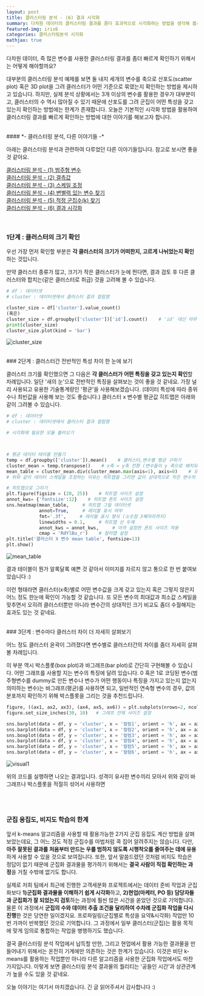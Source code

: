 ```yaml
---
layout: post
title: 클러스터링 분석 - (6) 결과 시각화
summary: 다차원 데이터의 클러스터링 결과를 좀더 효과적으로 시각화하는 방법을 생각해 봅시다.
featured-img: iris6
categories: 클러스터링분석 시각화
mathjax: true
---
```


다차원 데이터, 즉 많은 변수를 사용한 클러스터링 결과를 좀더 빠르게 확인하기 위해서는 어떻게 해야할까요? 

대부분의 클러스터링 분석 예제를 보면 둘 내지 세개의 변수를 축으로 산포도(scatter plot) 혹은 3D plot을 그려 클러스터가 어떤 기준으로 묶였는지 확인하는 방법을 제시하고 있습니다. 하지만, 실제 분석 상황에서는 3개 이상의 변수를 활용한 경우가 대부분이고, 클러스터의 수 역시 많아질 수 있기 때문에 산포도를 그려 군집이 어떤 특성을 갖고 있는지 확인하는 방법에는 한계가 존재합니다. 오늘은 기본적인 시각화 방법을 활용하여 클러스터링 결과를 빠르게 확인하는 방법에 대한 이야기를 해보고자 합니다.


<br>
#### *- 클러스터링 분석, 다른 이야기들 -*

아래는 클러스터링 분석과 관련하여 다루었던 다른 이야기들입니다. 참고로 보시면 좋을 것 같아요.

[1]:https://hweejin-lim.github.io/%ED%81%B4%EB%9F%AC%EC%8A%A4%ED%84%B0%EB%A7%81-%EB%B6%84%EC%84%9D-(1)-%EB%B2%94%EC%A3%BC%ED%98%95-%EB%B3%80%EC%88%98/
[2]:https://hweejin-lim.github.io/%ED%81%B4%EB%9F%AC%EC%8A%A4%ED%84%B0%EB%A7%81-%EB%B6%84%EC%84%9D-(2)-%EA%B2%B0%EC%B8%A1%EA%B0%92/
[3]:https://hweejin-lim.github.io/%ED%81%B4%EB%9F%AC%EC%8A%A4%ED%84%B0%EB%A7%81-%EB%B6%84%EC%84%9D-(3)-%EC%8A%A4%EC%BC%80%EC%9D%BC-%EC%A1%B0%EC%A0%95/
[4]:https://hweejin-lim.github.io/%ED%81%B4%EB%9F%AC%EC%8A%A4%ED%84%B0%EB%A7%81-%EB%B6%84%EC%84%9D-(4)-%EB%B3%80%EB%B3%84%EB%A0%A5-%EC%9E%88%EB%8A%94-%EB%B3%80%EC%88%98-%EC%B0%BE%EA%B8%B0/
[5]:https://hweejin-lim.github.io/%ED%81%B4%EB%9F%AC%EC%8A%A4%ED%84%B0%EB%A7%81-%EB%B6%84%EC%84%9D-(5)-%EC%A0%81%EC%A0%95-%EA%B5%B0%EC%A7%91%EC%88%98(k)-%EC%B0%BE%EA%B8%B0/
[6]:http:
[클러스터링 분석 - (1) 범주형 변수][1]    
[클러스터링 분석 - (2) 결측값][2]    
[클러스터링 분석 - (3) 스케일 조정][3]    
[클러스터링 분석 - (4) 변별력 있는 변수 찾기][4]    
[클러스터링 분석 - (5) 적정 군집수(k) 찾기][5]     
[클러스터링 분석 - (6) 결과 시각화][6]

<br>




### 1단계 : 클러스터의 크기 확인

우선 가장 먼저 확인할 부분은 **각 클러스터의 크기가 어떠한지, 고르게 나뉘었는지 확인**하는 것입니다.    

만약 클러스터 종류가 많고, 크기가 작은 클러스터가 눈에 띈다면, 결과 검토 후 다른 클러스터와 합치는(같은 클러스터로 취급) 것을 고려해 볼 수 있습니다.    
    
```python
# df : 데이터셋
# cluster : 데이터셋에서 클러스터 결과 컬럼명

cluster_size = df['cluster'].value_count()
(혹은)
cluster_size = df.groupby(['cluster'])['id'].count()    # 'id' 대신 아무 컬럼 이름을 적어도 무방
print(cluster_size)
cluster_size.plot(kind = 'bar')
```
![cluster_size](https://drive.google.com/uc?id=1jKIaXa9rO2QeF48Wcbn1n-U5gOIMIzD0)





<br>
### 2단계 : 클러스터간 전반적인 특성 차이 한 눈에 보기

클러스터 크기를 확인했으면 그 다음은 **각 클러스터가 어떤 특징을 갖고 있는지 확인**할 차례입니다. 일단 '새의 눈'으로 전반적인 특징을 살펴보는 것이 좋을 것 같네요. 가장 널리 사용되고 유용한 기술통계량인 '평균'을 사용해보겠습니다. (데이터 특성에 따라 중위수나 최빈값을 사용해 보는 것도 좋습니다.) 클러스터 x 변수별 평균값 히트맵은 아래와 같이 그려볼 수 있습니다.    
    
```python
# df : 데이터셋
# cluster : 데이터셋에서 클러스터 결과 컬럼명

# 시각화에 필요한 모듈 불러오기



# 평균 데이터 테이블 만들기
temp = df.groupby(['cluster']).mean()    # 클러스터,변수별 평균 구하기
cluster_mean = temp.transpose()    # x축 ↔ y축 전환 (변수들이 y 축으로 배치되게끔)
mean_table = cluster_mean.div(cluster_mean.max(axis=1), axis=0)    # 모든 변수의 최대값이 1, 최소값이 0이 되도록 데이터 스케일 조정
# 위와 같이 데이터 스케일을 조정하는 이유는 히트맵을 그리면 값이 상대적으로 작은 변수의 클러스터간 특징 차이가 보이지 않기 때문이에요. 결국 눈에 잘 띄게 하기 위함!

# 히트맵으로 그리기
plt.figure(figsize = (20, 25))    # 히트맵 사이즈 설정
annot_kws= {'fontsize':12}    # 히트맵 폰트 사이즈 설정
sns.heatmap(mean_table,     # 히트맵 그릴 데이터셋
			annot=True,     # 레이블 표시 여부
            fmt='.3f',     # 레이블 표시 형식 (소숫점 3째자리까지)
            linewidths = 0.1,     # 히트맵 선 두께
            annot_kws = annot_kws,     # 아까 설정한 폰트 사이즈 적용
            cmap = 'RdYlBu_r')    # 컬러맵 설정
plt.title('클러스터 X 변수 mean table', fontsize=13)
plt.show()
```
![mean_table](https://drive.google.com/uc?id=1fLmJM5M4Jw382XA_TP8uD3xz1C85z08K)    

결과 테이블이 뭔가 알록달록 예쁜 것 같아서 이미지를 자르지 않고 통으로 한 번 붙여보았습니다 :)   

이런 형태라면 클러스터(x축)별로 어떤 변수값을 크게 갖고 있는지 혹은 그렇지 않은지 어느 정도 한눈에 확인이 가능할 것 같습니다. 또 모든 변수의 최대값과 최소값 스케일을 맞추면서 오히려 클러스터뿐만 아니라 변수간의 상대적인 크기 비교도 좀더 수월해지는 효과도 있는 것 같네요. 




<br>
### 3단계 : 변수마다 클러스터 차이 더 자세히 살펴보기

어느 정도 클러스터 윤곽이 그려졌다면 변수별로 클러스터간의 차이를 좀더 자세히 살펴볼 차례입니다.   

이 부분 역시 박스플롯(box plot)과 바그래프(bar plot)로 간단히 구현해볼 수 있습니다. 어떤 그래프를 사용할 지는 변수의 특징에 달려 있습니다. 0 혹은 1로 코딩된 변수(범주형변수를 dummy로 만든 변수나 변수가 어떤 행동이나 특징을 가지고 있는지 없는지 의미하는 변수)는 바그래프(평균)를 사용하면 되고, 일반적인 연속형 변수의 경우, 값의 분포까지 확인하기 위해 박스플롯을 그리는 것을 추천드립니다.    

```python
figure, ((ax1, ax2, ax3), (ax4, ax5, ax6)) = plt.subplots(nrows=2, ncols=3)   # 그래프를 2행 3열로 배치
figure.set_size_inches(30, 10)   # 그래프 전체 사이즈 설정

sns.barplot(data = df, y = 'cluster', x = '컬럼1', orient = 'h', ax = ax1)   # x축:값, y축:클러스터
sns.barplot(data = df, y = 'cluster', x = '컬럼2', orient = 'h', ax = ax2)
sns.boxplot(data = df, y = 'cluster', x = '컬럼3', orient = 'h', ax = ax3)   # boxplot
sns.barplot(data = df, y = 'cluster', x = '컬럼4', orient = 'h', ax = ax4)
sns.barplot(data = df, y = 'cluster', x = '컬럼5', orient = 'h', ax = ax5)
sns.barplot(data = df, y = 'cluster', x = '컬럼6', orient = 'h', ax = ax6)
```
![visual1](https://drive.google.com/uc?id=1JgCF7iStQgopyUvpO360N4iJkCnL9MQ-)    

위의 코드를 실행하면 나오는 결과입니다. 성격이 유사한 변수끼리 모아서 위와 같이 바그래프나 박스플롯을 적절히 섞어서 사용하면


<br>






<br>

### 군집 응집도, 비지도 학습의 한계

앞서 k-means 알고리즘을 사용할 때 활용가능한 2가지 군집 응집도 계산 방법을 살펴보았는데요, 그 어느 것도 적정 군집수를 마법처럼 콕 집어 알려주지는 않습니다. 다만, **아주 잘못된 결과를 처음부터 만드는 우를 범하지 않도록 시행착오를 줄여주는 데에 유용**하게 사용할 수 있을 것으로 보여집니다. 또한, 앞서 말씀드렸던 것처럼 비지도 학습은 정답이 없기 때문에 군집화 결과물을 평가하기 위해서는 **결국 사람이 직접 확인하는 과정**을 거칠 수밖에 없기도 합니다.     

실제로 저희 팀에서 최근에 진행한 고객세분화 프로젝트에서는 데이터 준비 작업과 군집화보다 **1)군집화 결과물을 이해하기 쉽게 시각화**하고, **2)현업(마케터, PO 등) 담당자들과 군집화가 잘 되었는지 검토**하는 과정에 훨씬 많은 시간을 쏟았던 것으로 기억합니다. 물론 이 과정에서 **군집의 수와 데이터 추출 조건을 달리하여 수차례 군집화 작업을 다시 진행**한 것은 당연한 일이겠지요. 프로파일링(군집별로 특성을 요약&시각화) 작업만 10번 가까이 반복했던 것으로 기억합니다. 그 과정에서 일부 클러스터(군집)는 활용 목적에 맞게 임의로 통합하는 작업을 병행하기도 했습니다. 

결국 클러스터링 분석 작업에서 납득할 만한, 그리고 현업에서 활용 가능한 결과물을 만들어내기 위해서는 온전히 기계에만 의존하는 것은 한계가 있습니다. 이것은 비단 k-means를 활용하는 작업뿐만 아니라 다른 알고리즘을 사용한 군집화 작업에서도 마찬가지입니다. 이렇게 보면 클러스터링 분석 결과물의 퀄리티는 '공들인 시간'과 상관관계가 높을 수도 있을 것 같네요.    

오늘 이야기는 여기서 마치겠습니다. 긴 글 읽어주셔서 감사합니다 :)    

<br>






















